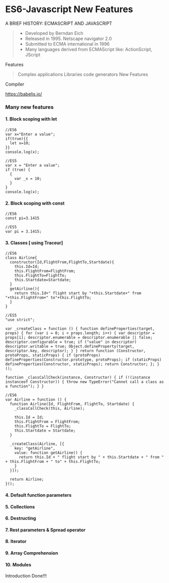 

ES6-Javascript New Features
===========================

A BRIEF HISTORY: ECMASCRIPT AND JAVASCRIPT

>* Developed by Berndan Eich
> * Released in 1995. Netscape navigator 2.0
> * Submitted to ECMA international in 1996
>*  Many languages derived from ECMAScript like: ActionScript, JScript

Features

> Complex applications
> Libraries
> code generators
> New Features

Compiler

https://babeljs.io/

### Many new features

#### 1. Block scoping with let

```
//ES6
var x="Enter a value";
if(true){{
  let x=10;
}}
console.log(x);
```

```
//ES5
var x = "Enter a value";
if (true) {
  {
    var _x = 10;
  }
}
console.log(x);
```
#### 2. Block scoping with const
```
//ES6
const pi=3.1415
```
```
//ES5
var pi = 3.1415;
```
#### 3. Classes [ using Traceur]
```
//ES6
class Airline{
  constructor(Id,FlightFrom,FlightTo,Startdate){
    this.Id=Id;
    this.FlightFrom=FlightFrom;
    this.FlightTo=FlightTo;
    this.Startdate=Startdate;
  }
  getAirline(){
    return this.Id+" flight start by "+this.Startdate+" from "+this.FlightFrom+" to"+this.FlightTo;
  }
}
```

```
//ES5
"use strict";

var _createClass = function () { function defineProperties(target, props) { for (var i = 0; i < props.length; i++) { var descriptor = props[i]; descriptor.enumerable = descriptor.enumerable || false; descriptor.configurable = true; if ("value" in descriptor) descriptor.writable = true; Object.defineProperty(target, descriptor.key, descriptor); } } return function (Constructor, protoProps, staticProps) { if (protoProps) defineProperties(Constructor.prototype, protoProps); if (staticProps) defineProperties(Constructor, staticProps); return Constructor; }; }();

function _classCallCheck(instance, Constructor) { if (!(instance instanceof Constructor)) { throw new TypeError("Cannot call a class as a function"); } }

//ES6
var Airline = function () {
  function Airline(Id, FlightFrom, FlightTo, Startdate) {
    _classCallCheck(this, Airline);

    this.Id = Id;
    this.FlightFrom = FlightFrom;
    this.FlightTo = FlightTo;
    this.Startdate = Startdate;
  }

  _createClass(Airline, [{
    key: "getAirline",
    value: function getAirline() {
      return this.Id + " flight start by " + this.Startdate + " from " + this.FlightFrom + " to" + this.FlightTo;
    }
  }]);

  return Airline;
}();
```
#### 4. Default function parameters
#### 5. Collections
#### 6. Destructing
#### 7. Rest parameters & Spread operator
#### 8. Iterator
#### 9. Array Comprehension
#### 10. Modules


Introduction Done!!!